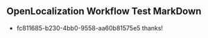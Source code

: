 ## OpenLocalization Workflow Test MarkDown
* fc811685-b230-4bb0-9558-aa60b81575e5 thanks!

<!--HONumber=Jul16_HO2-->


